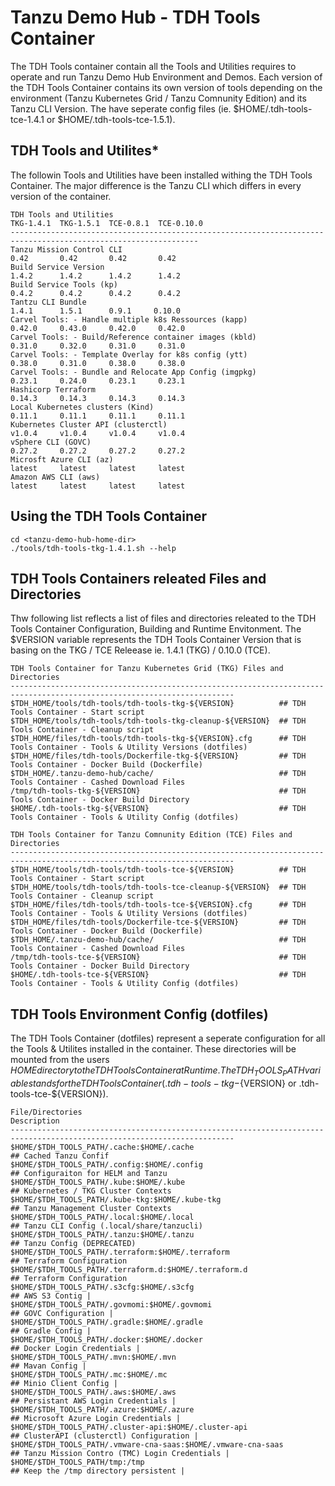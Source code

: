 # Tanzu Demo Hub - TDH Tools Container

The TDH Tools container contain all the Tools and Utilities requires to operate and run Tanzu Demo Hub Environment and Demos. Each version of the TDH Tools Container contains its own version of tools depending on the environment (Tanzu Kubernetes Grid / Tanzu Comnunity Edition) and its Tanzu CLI Version. The have seperate config files (ie. $HOME/.tdh-tools-tce-1.4.1 or $HOME/.tdh-tools-tce-1.5.1).

## TDH Tools and Utilites*
The followin Tools and Utilities have been installed withing the TDH Tools Container. The major difference is the Tanzu CLI which differs in every version of the container.

```
TDH Tools and Utilities                                              TKG-1.4.1  TKG-1.5.1  TCE-0.8.1  TCE-0.10.0 
----------------------------------------------------------------------------------------------------------------
Tanzu Mission Control CLI                                               0.42       0.42       0.42       0.42 
Build Service Version                                                   1.4.2      1.4.2      1.4.2      1.4.2
Build Service Tools (kp)                                                0.4.2      0.4.2      0.4.2      0.4.2
Tantzu CLI Bundle                                                       1.4.1      1.5.1      0.9.1     0.10.0 
Carvel Tools: - Handle multiple k8s Ressources (kapp)                  0.42.0     0.43.0     0.42.0     0.42.0 
Carvel Tools: - Build/Reference container images (kbld)                0.31.0     0.32.0     0.31.0     0.31.0 
Carvel Tools: - Template Overlay for k8s config (ytt)                  0.38.0     0.31.0     0.38.0     0.38.0 
Carvel Tools: - Bundle and Relocate App Config (imgpkg)                0.23.1     0.24.0     0.23.1     0.23.1 
Hashicorp Terraform                                                    0.14.3     0.14.3     0.14.3     0.14.3 
Local Kubernetes clusters (Kind)                                       0.11.1     0.11.1     0.11.1     0.11.1 
Kubernetes Cluster API (clusterctl)                                    v1.0.4     v1.0.4     v1.0.4     v1.0.4 
vSphere CLI (GOVC)                                                     0.27.2     0.27.2     0.27.2     0.27.2 
Microsft Azure CLI (az)                                                latest     latest     latest     latest 
Amazon AWS CLI (aws)                                                   latest     latest     latest     latest 
```

## Using the TDH Tools Container
```
cd <tanzu-demo-hub-home-dir>
./tools/tdh-tools-tkg-1.4.1.sh --help

```


## TDH Tools Containers releated Files and Directories
Thw following list reflects a list of files and directories releated to the TDH Tools Container Configuration, Building and Runtime Envitonment. The $VERSION variable represents the TDH Tools Container Version that is basing on the TKG / TCE Releease ie. 1.4.1 (TKG) / 0.10.0 (TCE). 
```
TDH Tools Container for Tanzu Kubernetes Grid (TKG) Files and Directories
------------------------------------------------------------------------------------------------------------------------
$TDH_HOME/tools/tdh-tools/tdh-tools-tkg-${VERSION}          ## TDH Tools Container - Start script 
$TDH_HOME/tools/tdh-tools/tdh-tools-tkg-cleanup-${VERSION}  ## TDH Tools Container - Cleanup script
$TDH_HOME/files/tdh-tools/tdh-tools-tkg-${VERSION}.cfg      ## TDH Tools Container - Tools & Utility Versions (dotfiles)
$TDH_HOME/files/tdh-tools/Dockerfile-tkg-${VERSION}         ## TDH Tools Container - Docker Build (Dockerfile)
$TDH_HOME/.tanzu-demo-hub/cache/                            ## TDH Tools Container - Cashed Download Files
/tmp/tdh-tools-tkg-${VERSION}                               ## TDH Tools Container - Docker Build Directory
$HOME/.tdh-tools-tkg-${VERSION}                             ## TDH Tools Container - Tools & Utility Config (dotfiles) 
```

```
TDH Tools Container for Tanzu Comnunity Edition (TCE) Files and Directories
------------------------------------------------------------------------------------------------------------------------
$TDH_HOME/tools/tdh-tools/tdh-tools-tce-${VERSION}          ## TDH Tools Container - Start script
$TDH_HOME/tools/tdh-tools/tdh-tools-tce-cleanup-${VERSION}  ## TDH Tools Container - Cleanup script
$TDH_HOME/files/tdh-tools/tdh-tools-tce-${VERSION}.cfg      ## TDH Tools Container - Tools & Utility Versions (dotfiles)
$TDH_HOME/files/tdh-tools/Dockerfile-tce-${VERSION}         ## TDH Tools Container - Docker Build (Dockerfile)
$TDH_HOME/.tanzu-demo-hub/cache/                            ## TDH Tools Container - Cashed Download Files
/tmp/tdh-tools-tce-${VERSION}                               ## TDH Tools Container - Docker Build Directory
$HOME/.tdh-tools-tce-${VERSION}                             ## TDH Tools Container - Tools & Utility Config (dotfiles)
```

## TDH Tools Environment Config (dotfiles)
The TDH Tools Container (dotfiles) represent a seperate configuration for all the Tools & Utilites installed in the container. These directories will be mounted from the users $HOME directory to the TDH Tools Container at Runtime. The TDH_TOOLS_PATH variable stands for the TDH Tools Container (.tdh-tools-tkg-${VERSION} or .tdh-tools-tce-${VERSION}).

```
File/Directories                                                     Description 
------------------------------------------------------------------------------------------------------------------------
$HOME/$TDH_TOOLS_PATH/.cache:$HOME/.cache                            ## Cached Tanzu Confif 
$HOME/$TDH_TOOLS_PATH/.config:$HOME/.config                          ## Configuraiton for HELM and Tanzu 
$HOME/$TDH_TOOLS_PATH/.kube:$HOME/.kube                              ## Kubernetes / TKG Cluster Contexts 
$HOME/$TDH_TOOLS_PATH/.kube-tkg:$HOME/.kube-tkg                      ## Tanzu Management Cluster Contexts 
$HOME/$TDH_TOOLS_PATH/.local:$HOME/.local                            ## Tanzu CLI Config (.local/share/tanzucli) 
$HOME/$TDH_TOOLS_PATH/.tanzu:$HOME/.tanzu                            ## Tanzu Config (DEPRECATED) 
$HOME/$TDH_TOOLS_PATH/.terraform:$HOME/.terraform                    ## Terraform Configuration 
$HOME/$TDH_TOOLS_PATH/.terraform.d:$HOME/.terraform.d                ## Terraform Configuration 
$HOME/$TDH_TOOLS_PATH/.s3cfg:$HOME/.s3cfg                            ## AWS S3 Contig |
$HOME/$TDH_TOOLS_PATH/.govmomi:$HOME/.govmomi                        ## GOVC Configuration |
$HOME/$TDH_TOOLS_PATH/.gradle:$HOME/.gradle                          ## Gradle Config |
$HOME/$TDH_TOOLS_PATH/.docker:$HOME/.docker                          ## Docker Login Credentials |
$HOME/$TDH_TOOLS_PATH/.mvn:$HOME/.mvn                                ## Mavan Config |
$HOME/$TDH_TOOLS_PATH/.mc:$HOME/.mc                                  ## Minio Client Config |
$HOME/$TDH_TOOLS_PATH/.aws:$HOME/.aws                                ## Persistant AWS Login Credentials |
$HOME/$TDH_TOOLS_PATH/.azure:$HOME/.azure                            ## Microsoft Azure Login Credentials |
$HOME/$TDH_TOOLS_PATH/.cluster-api:$HOME/.cluster-api                ## ClusterAPI (clusterctl) Configuration |
$HOME/$TDH_TOOLS_PATH/.vmware-cna-saas:$HOME/.vmware-cna-saas        ## Tanzu Mission Contro (TMC) Login Credentials |
$HOME/$TDH_TOOLS_PATH/tmp:/tmp                                       ## Keep the /tmp directory persistent |
```


